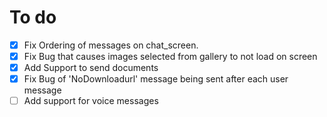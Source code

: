 # To do
 - [x] Fix Ordering of messages on chat_screen.
 - [x] Fix Bug that causes images selected from gallery to not load on screen
 - [x] Add Support to send documents
 - [x] Fix Bug of 'NoDownloadurl' message being sent after each user message
 - [ ] Add support for voice messages
